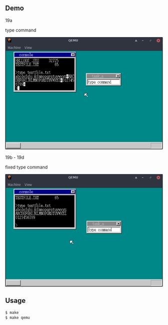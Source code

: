 ## Demo

19a

type command

![template](https://github.com/watermelon892/OSPractice/blob/master/19_Application/pic/19a.png)

19b - 19d

fixed type command

![template](https://github.com/watermelon892/OSPractice/blob/master/19_Application/pic/19b.png)

## Usage

```
$ make
$ make qemu
```
